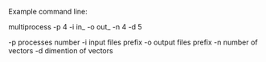 Example command line:

multiprocess -p 4 -i in_ -o out_ -n 4 -d 5

-p processes number
-i input files prefix
-o output files prefix
-n number of vectors
-d dimention of vectors
